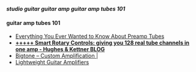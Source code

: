 _**studio guitar guitar amp guitar amp tubes 101**_

#### guitar amp tubes 101

- [Everything You Ever Wanted to Know About Preamp Tubes](http://www.premierguitar.com/articles/Everything_You_Ever_Wanted_to_Know_About_Preamp_Tubes)
- [**+++++ Smart Rotary Controls: giving you 128 real tube channels in one amp - Hughes & Kettner BLOG**](http://blog.hughes-and-kettner.com/smart-rotary-controls-giving-128-real-tube-channels-one-amp/)
- [Bigtone – Custom Amplification |](http://www.bigtone-amps.com/)
- [Lightweight Guitar Amplifiers](http://uk.matrixamplification.com/guitar-amps.html)
